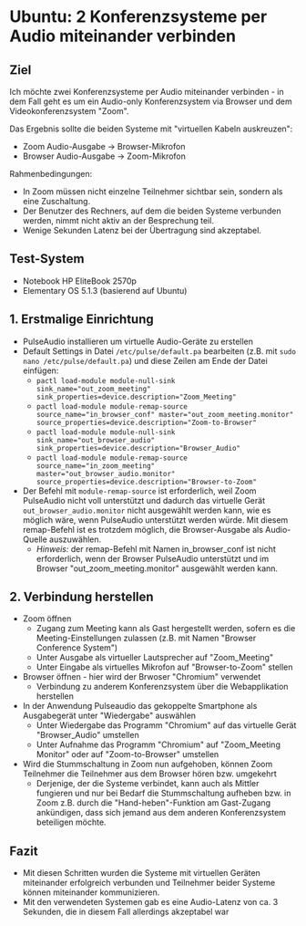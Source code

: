 # Ubuntu: 2 Konferenzsysteme per Audio miteinander verbinden

## Ziel
Ich möchte zwei Konferenzsysteme per Audio miteinander verbinden - in dem Fall geht es um ein Audio-only
Konferenzsystem via Browser und dem Videokonferenzsystem "Zoom".

Das Ergebnis sollte die beiden Systeme mit "virtuellen Kabeln auskreuzen":
* Zoom Audio-Ausgabe -> Browser-Mikrofon
* Browser Audio-Ausgabe -> Zoom-Mikrofon

Rahmenbedingungen:
* In Zoom müssen nicht einzelne Teilnehmer sichtbar sein, sondern als eine Zuschaltung.
* Der Benutzer des Rechners, auf dem die beiden Systeme verbunden werden, nimmt nicht aktiv an der Besprechung teil.
* Wenige Sekunden Latenz bei der Übertragung sind akzeptabel.

## Test-System
* Notebook HP EliteBook 2570p
* Elementary OS 5.1.3 (basierend auf Ubuntu)

## 1. Erstmalige Einrichtung
* PulseAudio installieren um virtuelle Audio-Geräte zu erstellen
* Default Settings in Datei <code>/etc/pulse/default.pa</code> bearbeiten 
  (z.B. mit <code>sudo nano /etc/pulse/default.pa</code>) und diese Zeilen am Ende der Datei einfügen:
    * <code>pactl load-module module-null-sink sink_name="out_zoom_meeting" sink_properties=device.description="Zoom_Meeting"</code>
    * <code>pactl load-module module-remap-source source_name="in_browser_conf" master="out_zoom_meeting.monitor" source_properties=device.description="Zoom-to-Browser"</code>
    * <code>pactl load-module module-null-sink sink_name="out_browser_audio" sink_properties=device.description="Browser_Audio"</code>
    * <code>pactl load-module module-remap-source source_name="in_zoom_meeting" master="out_browser_audio.monitor" source_properties=device.description="Browser-to-Zoom"</code>
* Der Befehl mit <code>module-remap-source</code> ist erforderlich, weil Zoom PulseAudio nicht voll unterstützt und dadurch
  das virtuelle Gerät <code>out_browser_audio.monitor</code> nicht ausgewählt werden kann, wie es möglich wäre, wenn PulseAudio
  unterstützt werden würde. Mit diesem remap-Befehl ist es trotzdem möglich, die Browser-Ausgabe als Audio-Quelle auszuwählen.
    * *Hinweis:* der remap-Befehl mit Namen in_browser_conf ist nicht erforderlich, wenn der Browser PulseAudio unterstützt
      und im Browser "out_zoom_meeting.monitor" ausgewählt werden kann.

## 2. Verbindung herstellen
* Zoom öffnen
    * Zugang zum Meeting kann als Gast hergestellt werden, sofern es die Meeting-Einstellungen zulassen (z.B. mit Namen "Browser Conference System")
    * Unter Ausgabe als virtueller Lautsprecher auf "Zoom_Meeting"
    * Unter Eingabe als virtuelles Mikrofon auf "Browser-to-Zoom" stellen
* Browser öffnen - hier wird der Brwoser "Chromium" verwendet
    * Verbindung zu anderem Konferenzsystem über die Webapplikation herstellen
* In der Anwendung Pulseaudio das gekoppelte Smartphone als Ausgabegerät unter "Wiedergabe" auswählen
    * Unter Wiedergabe das Programm "Chromium" auf das virtuelle Gerät "Browser_Audio" umstellen
    * Unter Aufnahme das Programm "Chromium" auf "Zoom_Meeting Monitor" oder auf "Zoom-to-Browser" umstellen
* Wird die Stummschaltung in Zoom nun aufgehoben, können Zoom Teilnehmer die Teilnehmer aus dem Browser hören bzw. umgekehrt
    * Derjenige, der die Systeme verbindet, kann auch als Mittler fungieren und nur bei Bedarf die Stummschaltung aufheben
      bzw. in Zoom z.B. durch die "Hand-heben"-Funktion am Gast-Zugang ankündigen, dass sich jemand aus dem anderen Konferenzsystem
      beteiligen möchte.
      
## Fazit
* Mit diesen Schritten wurden die Systeme mit virtuellen Geräten miteinander erfolgreich verbunden und Teilnehmer beider Systeme 
  können miteinander kommunizieren.
* Mit den verwendeten Systemen gab es eine Audio-Latenz von ca. 3 Sekunden, die in diesem Fall allerdings akzeptabel war
